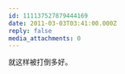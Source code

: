 ```yaml
---
id: 111137527879444169
date: 2011-03-03T03:41:00.000Z
reply: false
media_attachments: 0
---
```


就这样被打倒多好。 ​​​​

